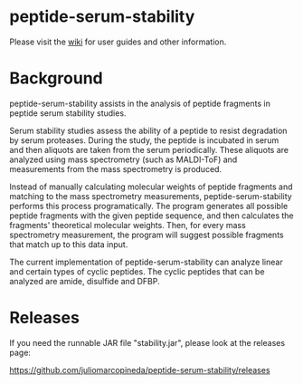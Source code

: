 # peptide-serum-stability
Please visit the [wiki](https://github.com/juliomarcopineda/peptide-serum-stability/wiki) for user guides and other information.
# Background
peptide-serum-stability assists in the analysis of peptide fragments in peptide serum stability studies.

Serum stability studies assess the ability of a peptide to resist degradation by serum proteases. During the study, the peptide is incubated in serum and then aliquots are taken from the serum periodically. These aliquots are analyzed using mass spectrometry (such as MALDI-ToF) and measurements from the mass spectrometry is produced.

Instead of manually calculating molecular weights of peptide fragments and matching to the mass spectrometry measurements, peptide-serum-stability performs this process programatically. The program generates all possible peptide fragments with the given peptide sequence, and then calculates the fragments' theoretical molecular weights. Then, for every mass spectrometry measurement, the program will suggest possible fragments that match up to this data input.

The current implementation of peptide-serum-stability can analyze linear and certain types of cyclic peptides. The cyclic peptides that can be analyzed are amide, disulfide and DFBP.

# Releases
If you need the runnable JAR file "stability.jar", please look at the releases page: 

https://github.com/juliomarcopineda/peptide-serum-stability/releases
